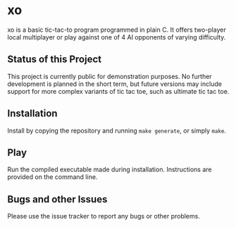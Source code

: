 # xo

xo is a basic tic-tac-to program programmed in plain C. It offers two-player local multiplayer or play against one of 4 AI opponents of varying difficulty.

## Status of this Project

This project is currently public for demonstration purposes. No further development is planned in the short term, but future versions may include support for more complex variants of tic tac toe, such as ultimate tic tac toe.

## Installation

Install by copying the repository and running ```make generate```, or simply ```make```.

## Play

Run the compiled executable made during installation. Instructions are provided on the command line.

## Bugs and other Issues

Please use the issue tracker to report any bugs or other problems.
